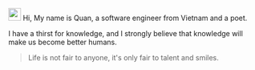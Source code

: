 [comment]: <> (# About)

<img src="https://media.giphy.com/media/hvRJCLFzcasrR4ia7z/giphy.gif" width="25px"/> Hi, My name is Quan, a software engineer from Vietnam and a poet.

I have a thirst for knowledge, and I strongly believe that knowledge will make us become better humans.

> Life is not fair to anyone, it's only fair to talent and smiles.